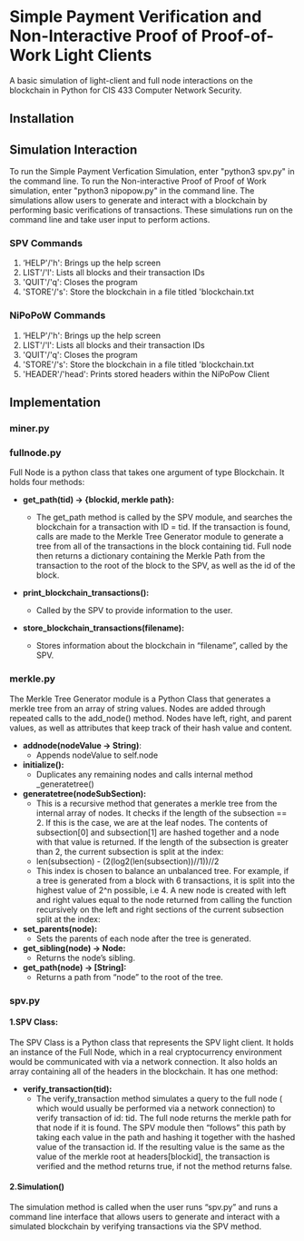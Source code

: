 # Simple Payment Verification and Non-Interactive Proof of Proof-of-Work Light Clients

A basic simulation of light-client and full node interactions on the blockchain in Python for CIS 433 Computer Network Security.

## Installation

## Simulation Interaction

To run the Simple Payment Verfication Simulation, enter "python3 spv.py" in the command line. 
To run the Non-interactive Proof of Proof of Work simulation, enter "python3 nipopow.py" in the command line.
The simulations allow users to generate and interact with a blockchain by performing basic verifications of
transactions.  These simulations run on the command line and take user input to perform actions.

### SPV Commands

1. ‘HELP'/'h': Brings up the help screen
2. LIST'/'l': Lists all blocks and their transaction IDs
3. 'QUIT'/'q': Closes the program
4. 'STORE'/'s': Store the blockchain in a file titled 'blockchain.txt

### NiPoPoW Commands

1. ‘HELP'/'h': Brings up the help screen
2. LIST'/'l': Lists all blocks and their transaction IDs
3. 'QUIT'/'q': Closes the program
4. 'STORE'/'s': Store the blockchain in a file titled 'blockchain.txt
5. 'HEADER'/'head': Prints stored headers within the NiPoPow Client

## Implementation

### **miner.py**

### **fullnode.py**
Full Node is a python class that takes one argument of type Blockchain.  It holds four methods:
- **get_path(tid) -> {blockid, merkle path}:**
    - The get_path method is called by the SPV module, and searches the blockchain for a transaction with ID = tid.  If the transaction is found, calls are made to the Merkle Tree Generator module to generate a tree from all of the transactions in the block containing tid.  Full node then returns a dictionary containing the Merkle Path from the transaction to the root of the block to the SPV, as well as the id of the block.

- **print_blockchain_transactions():**
    - Called by the SPV to provide information to the user.
- **store_blockchain_transactions(filename):**
	- Stores information about the blockchain in “filename”, called by the SPV.

### **merkle.py**
The Merkle Tree Generator module is a Python Class that generates a merkle tree from an array of string values.  Nodes are added through repeated calls to the add_node() method.  Nodes have left, right, and parent values, as well as attributes that keep track of their hash value and content.  
- **addnode(nodeValue -> String)**: 
    - Appends nodeValue to self.node
- **initialize():** 
    - Duplicates any remaining nodes and calls internal method _generatetree()
- **generatetree(nodeSubSection):** 
    - This is a recursive method that generates a merkle tree from the internal array of nodes.  It checks if the length of the subsection == 2.  If this is the case, we are at the leaf nodes. The contents of subsection[0] and subsection[1] are hashed together and a node with that value is returned.  If the length of the subsection is greater than 2, the current subsection is split at the index:
    - len(subsection) - (2(log2(len(subsection))//1))//2
    - This index is chosen to balance an unbalanced tree. For example, if a tree is generated from a block with 6 transactions, it is split into the highest value of 2^n possible, i.e 4.  A new node is created with left and right values equal to the node returned from calling the function recursively on the left and right sections of the current subsection split at the index:
- **set_parents(node):** 
    - Sets the parents of each node after the tree is generated.
- **get_sibling(node) -> Node:**
	- Returns the node’s sibling.
- **get_path(node) -> [String]:**
	- Returns a path from “node” to the root of the tree.

### spv.py

#### **1.SPV Class:**
The SPV Class is a Python class that represents the SPV light client.  It holds an instance of the Full Node, which in a real cryptocurrency environment would be communicated with via a network connection. It also holds an array containing all of the headers in the blockchain.  It has one method:
- **verify_transaction(tid):**
    - The verify_transaction method simulates a query to the full node ( which would usually be performed via a network connection) to verify transaction of id: tid.  The full node returns the merkle path for that node if it is found.  The SPV module then “follows” this path by taking each value in the path and hashing it together with the hashed value of the transaction id. 
    If the resulting value is the same as the value of the merkle root at headers[blockid], the transaction is verified and the method returns true, if not the method returns false.
#### **2.Simulation()**
The simulation method is called when the user runs “spv.py” and runs a command line interface that allows users to generate and interact with a simulated blockchain by verifying transactions via the SPV method. 
